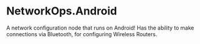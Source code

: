 # NetworkOps.Android
A network configuration node that runs on Android! Has the ability to make connections via Bluetooth, for configuring Wireless Routers.
